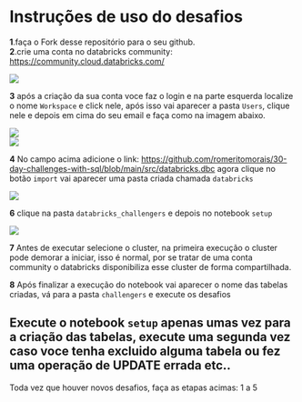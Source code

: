 # Instruções de uso do desafios

**1**.faça o Fork desse repositório para o seu github.  
**2**.crie uma conta no databricks community: https://community.cloud.databricks.com/

![](https://github.com/romeritomorais/30-day-challenges-with-sql/blob/main/src/img/dbc-7.png)  

**3** após a criação da sua conta voce faz o login e na parte esquerda localize o nome `Workspace` e click nele, após isso vai aparecer a pasta `Users`, clique nele e depois em cima do seu email e faça como na imagem abaixo.

![](https://github.com/romeritomorais/30-day-challenges-with-sql/blob/main/src/img/dbc-01.png)  
![](https://github.com/romeritomorais/30-day-challenges-with-sql/blob/main/src/img/dbc-2.png)  

**4** No campo acima adicione o link: https://github.com/romeritomorais/30-day-challenges-with-sql/blob/main/src/databricks.dbc agora clique no botão `import` vai aparecer uma pasta criada chamada `databricks`

![](https://github.com/romeritomorais/30-day-challenges-with-sql/blob/main/src/img/dbc-04.png) 

**6** clique na pasta `databricks_challengers` e depois no notebook `setup`

![](https://github.com/romeritomorais/30-day-challenges-with-sql/blob/main/src/img/dbc-5.png)  

**7** Antes de executar selecione o cluster, na primeira execução o cluster pode demorar a iniciar, isso é normal, por se tratar de uma conta community o databricks disponibiliza esse cluster de forma compartilhada.

**8** Após finalizar a execução do notebook vai aparecer o nome das tabelas criadas, vá para a pasta `challengers` e execute os desafios

## Execute o notebook `setup` apenas umas vez para a criação das tabelas, execute uma segunda vez caso voce tenha excluido alguma tabela ou fez uma operação de UPDATE errada etc..

Toda vez que houver novos desafios, faça as etapas acimas: 1 a 5
